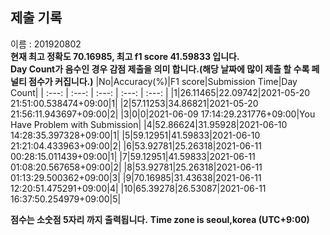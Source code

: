 


  
## 제출 기록  
이름 : 201920802  
**현재 최고 정확도 70.16985, 최고 f1 score 41.59833 입니다.**  
**Day Count가 음수인 경우 감점 제출을 의미 합니다.(해당 날짜에 많이 제출 할 수록 페널티 점수가 커집니다.)**
|No|Accuracy(%)|F1 score|Submission Time|Day Count|
| :---: | :---: | :---: | :---: | :---: |
|1|26.11465|22.09742|2021-05-20 21:51:00.538474+09:00|1|
|2|57.11253|34.86821|2021-05-20 21:56:11.943697+09:00|2|
|3|0|0|2021-06-09 17:14:29.231776+09:00|You Have Problem with Submission|
|4|52.86624|31.95928|2021-06-10 14:28:35.397328+09:00|1|
|5|59.12951|41.59833|2021-06-10 21:21:04.433963+09:00|2|
|6|53.92781|25.26318|2021-06-11 00:28:15.011439+09:00|1|
|7|59.12951|41.59833|2021-06-11 01:08:20.567658+09:00|2|
|8|53.92781|25.26318|2021-06-11 01:13:29.500362+09:00|3|
|9|70.16985|31.43638|2021-06-11 12:20:51.475291+09:00|4|
|10|65.39278|26.53087|2021-06-11 16:37:50.254979+09:00|5|


**점수는 소숫점 5자리 까지 출력됩니다.**
**Time zone is seoul,korea (UTC+9:00)**
